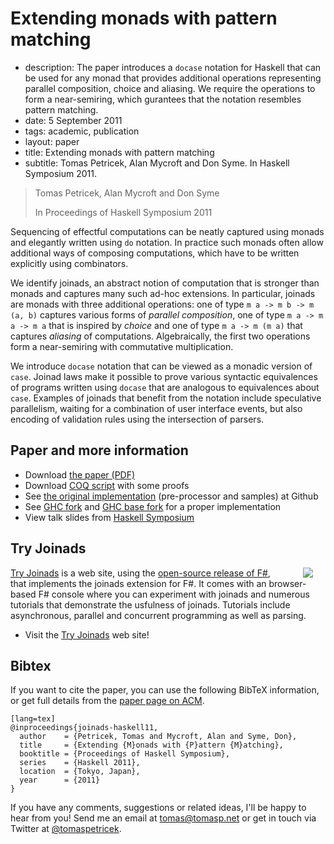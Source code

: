 # Extending monads with pattern matching

 - description:  The paper introduces a `docase` notation for Haskell that can be used for any monad that
    provides additional operations representing parallel composition, choice and aliasing. We require the
    operations to form a near-semiring, which gurantees that the notation resembles pattern matching.
 - date: 5 September 2011
 - tags: academic, publication
 - layout: paper
 - title: Extending monads with pattern matching
 - subtitle: Tomas Petricek, Alan Mycroft and Don Syme. In Haskell Symposium 2011.


> Tomas Petricek, Alan Mycroft and Don Syme
>
> In Proceedings of Haskell Symposium 2011

Sequencing of effectful computations can be neatly captured using monads and elegantly written using
`do` notation. In practice such monads often allow additional ways of composing computations,
which have to be written explicitly using combinators.

We identify joinads, an abstract notion of computation that is stronger than monads and captures
many such ad-hoc extensions. In particular, joinads are monads with three additional operations:
one of type `m a -> m b -> m (a, b)` captures various forms of <em>parallel composition</em>,
one of type `m a -> m a -> m a` that is inspired by <em>choice</em> and one of type `m a -> m (m a)`
that captures <em>aliasing</em> of computations. Algebraically, the first two operations form a
near-semiring with commutative multiplication.

We introduce `docase` notation that can be viewed as a monadic version of `case`. Joinad laws
make it possible to prove various syntactic equivalences of programs written using `docase`
that are analogous to equivalences about `case`. Examples of joinads that benefit from the notation
include speculative parallelism, waiting for a combination of user interface events, but also
encoding of validation rules using the intersection of parsers.

## Paper and more information

 - Download [the paper (PDF)](docase.pdf)
 - Download [COQ script](docase.v) with some proofs
 - See [the original implementation](http://github.com/tpetricek/Haskell.Joinads) (pre-processor and samples) at Github
 - See [GHC fork](https://github.com/tpetricek/Haskell.Extensions) and [GHC base fork](https://github.com/tpetricek/Haskell.Extensions.Base) for a proper implementation
 - View talk slides from [Haskell Symposium](haskell-symposium.pdf)

## Try Joinads

<img src="tryjoinads.png" style="float:right;margin:0px 20px 0px 30px" />

[Try Joinads](http://tryjoinads.org) is a web site, using the
[open-source release of F#](https://github.com/fsharp/fsharp), that implements
the joinads extension for F#. It comes with an browser-based F# console where you can experiment with
joinads and numerous tutorials that demonstrate the usfulness of joinads. Tutorials include
asynchronous, parallel and concurrent programming as well as parsing.

 - Visit the [Try Joinads](http://tryjoinads.org) web site!

## <a id="cite">Bibtex</a>
If you want to cite the paper, you can use the following BibTeX information, or
get full details from the [paper page on ACM](http://dl.acm.org/citation.cfm?id=2034675.2034677&coll=DL&dl=GUIDE&CFID=375487526&CFTOKEN=86636259).

    [lang=tex]
    @inproceedings{joinads-haskell11,
      author    = {Petricek, Tomas and Mycroft, Alan and Syme, Don},
      title     = {Extending {M}onads with {P}attern {M}atching},
      booktitle = {Proceedings of Haskell Symposium},
      series    = {Haskell 2011},
      location  = {Tokyo, Japan},
      year      = {2011}
    }

If you have any comments, suggestions or related ideas, I'll be happy to
hear from you! Send me an email at [tomas@tomasp.net](mailto:tomas@tomasp.net)
or get in touch via Twitter at [@tomaspetricek](http://twitter.com/tomaspetricek).
